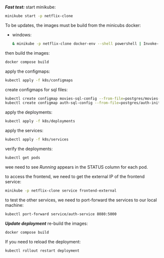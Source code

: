 ***Fast test:***
start minikube:

```bash
minikube start -p netflix-clone
```

To be updates, the images must be build from the minicubs docker:

* windows:

  ```bash
  & minikube -p netflix-clone docker-env --shell powershell | Invoke-Expression
  ```

then build the images:

```bash
docker compose build
```

apply the configmaps:

```bash
kubectl apply -f k8s/configmaps
```

create configmaps for sql files:

```bash
kubectl create configmap movies-sql-config --from-file=postgres/movies-init.sql
kubectl create configmap auth-sql-config --from-file=postgres/auth-init.sql
```

apply the deployments:

```bash
kubectl apply -f k8s/deployments
```

apply the services:

```bash
kubectl apply -f k8s/services
```

verify the deployments:

```bash
kubectl get pods
```

wee need to see _Running_ appears in the STATUS column for each pod.

to access the frontend, we need to get the external IP of the frontend service:

```bash
minikube -p netflix-clone service frontend-external 
```

to test the other services, we need to port-forward the services to our local machine:

```bash
kubectl port-forward service/auth-service 8080:5000
```

***Update deployment***
re-build the images:

```bash
docker compose build
```

If you need to reload the deployment:

```bash
kubectl rollout restart deployment
```
